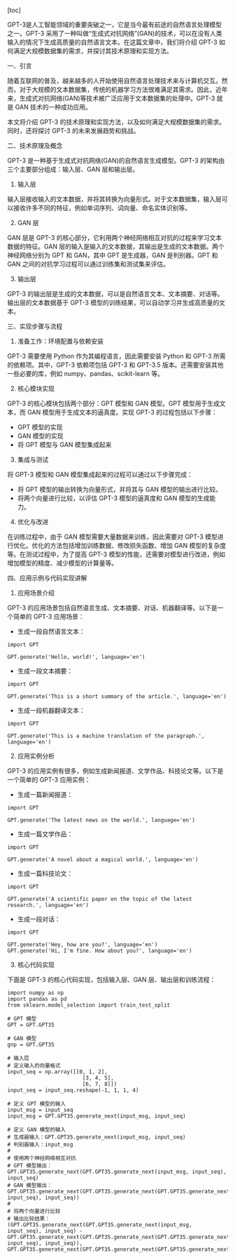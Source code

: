 
[toc]                    
                
                
GPT-3是人工智能领域的重要突破之一，它是当今最有前途的自然语言处理模型之一。GPT-3 采用了一种叫做“生成式对抗网络”(GAN)的技术，可以在没有人类输入的情况下生成高质量的自然语言文本。在这篇文章中，我们将介绍 GPT-3 如何满足大规模数据集的需求，并探讨其技术原理和实现方法。

一、引言

随着互联网的普及，越来越多的人开始使用自然语言处理技术来与计算机交互。然而，对于大规模的文本数据集，传统的机器学习方法很难满足其需求。因此，近年来，生成式对抗网络(GAN)等技术被广泛应用于文本数据集的处理中。GPT-3 就是 GAN 技术的一种成功应用。

本文将介绍 GPT-3 的技术原理和实现方法，以及如何满足大规模数据集的需求。同时，还将探讨 GPT-3 的未来发展趋势和挑战。

二、技术原理及概念

GPT-3 是一种基于生成式对抗网络(GAN)的自然语言生成模型。GPT-3 的架构由三个主要部分组成：输入层、GAN 层和输出层。

1. 输入层

输入层接收输入的文本数据，并将其转换为向量形式。对于文本数据集，输入层可以接收许多不同的特征，例如单词序列、词向量、命名实体识别等。

2. GAN 层

GAN 层是 GPT-3 的核心部分，它利用两个神经网络相互对抗的过程来学习文本数据的特征。GAN 层的输入是输入的文本数据，其输出是生成的文本数据。两个神经网络分别为 GPT 和 GAN，其中 GPT 是生成器，GAN 是判别器。GPT 和 GAN 之间的对抗学习过程可以通过训练集和测试集来评估。

3. 输出层

GPT-3 的输出层是生成的文本数据，可以是自然语言文本、文本摘要、对话等。输出层的文本数据基于 GPT-3 模型的训练结果，可以自动学习并生成高质量的文本。

三、实现步骤与流程

1. 准备工作：环境配置与依赖安装

GPT-3 需要使用 Python 作为其编程语言，因此需要安装 Python 和 GPT-3 所需的依赖项。其中，GPT-3 依赖项包括 GPT-3 和 GPT-3.5 版本。还需要安装其他一些必要的库，例如 numpy、pandas、scikit-learn 等。

2. 核心模块实现

GPT-3 的核心模块包括两个部分：GPT 模型和 GAN 模型。GPT 模型用于生成文本，而 GAN 模型用于生成文本的逼真度。实现 GPT-3 的过程包括以下步骤：

- GPT 模型的实现
- GAN 模型的实现
- 将 GPT 模型与 GAN 模型集成起来

3. 集成与测试

将 GPT-3 模型和 GAN 模型集成起来的过程可以通过以下步骤完成：

- 将 GPT 模型的输出转换为向量形式，并将其与 GAN 模型的输出进行比较。
- 将两个向量进行比较，以评估 GPT-3 模型的逼真度和 GAN 模型的生成能力。

4. 优化与改进

在训练过程中，由于 GAN 模型需要大量数据来训练，因此需要对 GPT-3 模型进行优化。优化的方法包括增加训练数据、修改损失函数、增加 GAN 模型的复杂度等。在测试过程中，为了提高 GPT-3 模型的性能，还需要对模型进行改进，例如增加模型的精度、减少模型的计算量等。

四、应用示例与代码实现讲解

1. 应用场景介绍

GPT-3 的应用场景包括自然语言生成、文本摘要、对话、机器翻译等。以下是一个简单的 GPT-3 应用场景：

- 生成一段自然语言文本：

```
import GPT

GPT.generate('Hello, world!', language='en')
```

- 生成一段文本摘要：

```
import GPT

GPT.generate('This is a short summary of the article.', language='en')
```

- 生成一段机器翻译文本：

```
import GPT

GPT.generate('This is a machine translation of the paragraph.', language='en')
```

2. 应用实例分析

GPT-3 的应用实例有很多，例如生成新闻报道、文学作品、科技论文等。以下是一个简单的 GPT-3 应用实例：

- 生成一篇新闻报道：

```
import GPT

GPT.generate('The latest news on the world.', language='en')
```

- 生成一篇文学作品：

```
import GPT

GPT.generate('A novel about a magical world.', language='en')
```

- 生成一篇科技论文：

```
import GPT

GPT.generate('A scientific paper on the topic of the latest research.', language='en')
```

- 生成一段对话：

```
import GPT

GPT.generate('Hey, how are you?', language='en')
GPT.generate('Hi, I'm fine. How about you?', language='en')
```

3. 核心代码实现

下面是 GPT-3 的核心代码实现，包括输入层、GAN 层、输出层和训练流程：

```
import numpy as np
import pandas as pd
from sklearn.model_selection import train_test_split

# GPT 模型
GPT = GPT.GPT35

# GAN 模型
gnp = GPT.GPT35

# 输入层
# 定义输入的向量格式
input_seq = np.array([[0, 1, 2],
                        [3, 4, 5],
                        [6, 7, 8]])
input_seq = input_seq.reshape(-1, 1, 1, 4)

# 定义 GPT 模型的输入
input_msg = input_seq
input_msg = GPT.GPT35.generate_next(input_msg, input_seq)

# 定义 GAN 模型的输入
# 生成器输入：GPT.GPT35.generate_next(input_msg, input_seq)
# 判别器输入：input_msg
# 
# 使用两个神经网络相互对抗
# GPT 模型输出：GPT.GPT35.generate_next(GPT.GPT35.generate_next(input_msg, input_seq), input_seq)
# GAN 模型输出：GPT.GPT35.generate_next(GPT.GPT35.generate_next(GPT.GPT35.generate_next(input_msg, input_seq), input_seq))
#
# 将两个向量进行比较
# 输出比较结果：(GPT.GPT35.generate_next(GPT.GPT35.generate_next(input_msg, input_seq), input_seq) - GPT.GPT35.generate_next(GPT.GPT35.generate_next(GPT.GPT35.generate_next(GPT.GPT35.generate_next(input_msg, input_seq), input_seq)), GPT.GPT35.generate_next(GPT.GPT35.generate_next(GPT.GPT35.generate_next(GPT.GPT35.generate_next(GPT.GPT35.generate_next(GPT.GPT35.generate_next(

